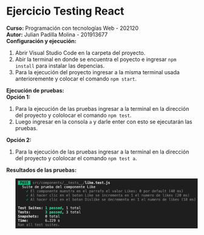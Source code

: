 # Ejercicio Testing React
<strong>Curso:</strong> Programación con tecnologías Web - 202120
<br>
<strong>Autor:</strong> Julian Padilla Molina - 201913677
<br>
<strong>Configuración y ejecución:</strong>
<ol>
<li>Abrir Visual Studio Code en la carpeta del proyecto.</li>
<li>Abir la terminal en donde se encuentra el poyecto e ingresar <code>npm install</code> para instalar las depencias.</li>
<li>Para la ejecución del proyecto ingresar a la misma terminal usada anterioremente y colocar el comando <code>npm start</code>.</li>
</ol>
<strong>Ejecución de pruebas:</strong>
<br>
<strong>Opción 1:</strong>
<ol>
<li>Para la ejecución de las pruebas ingresar a la terminal en la dirección del proyecto y cololocar el comando <code>npm test</code>.</li>
<li>Luego ingresar en la consola <code>a</code> y darle enter con esto se ejecutarán las pruebas.</li>
</ol>
<strong>Opción 2:</strong>
<ol>
<li>Para la ejecución de las pruebas ingresar a la terminal en la dirección del proyecto y cololocar el comando <code>npm test a</code>.</li>
</ol>
<strong>Resultados de las pruebas:</strong>
<ul>
<img src="https://github.com/JulianP911/EjercicioTestingReact/blob/main/img/Resultado%20Pruebas.png" alt="Resultados Prueba">
</ul>

